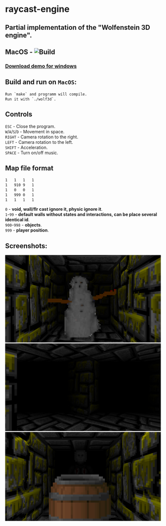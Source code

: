 # raycast-engine

Partial implementation of the "Wolfenstein 3D engine".
---------
## MacOS - ![Build](https://github.com/dolovnyak/raycast-engine/actions/workflows/c-cpp.yml/badge.svg?branch=master)

### [Download demo for windows](https://github.com/GodFlight/Wolf3D/raw/master/raycast_demo.zip)

Build and run on `MacOS`:
------------
```
Run `make` and programm will compile.  
Run it with `./wolf3d`.  
```

Controls
---------
`ESC` - Close the program.  
`W`/`A`/`S`/`D` - Movement in space.    
`RIGHT` - Camera rotation to the right.  
`LEFT` - Camera rotation to the left.  
`SHIFT` - Acceleration.   
`SPACE` - Turn on/off music.  

Map file format
-----------
```
1   1   1   1  
1   910 9   1  
1   0   0   1  
1   999 0   1  
1   1   1   1  
```

`0`         - **void, wall/flr cast ignore it, physic ignore it**.  
`1`-`99`    - **default walls without states and interactions, can be place several identical id**.  
`900`-`998` - **objects**.  
`999`       - **player position**.

Screenshots:
-----------
![Image alt](https://github.com/GodFlight/Wolf3D/raw/master/image/1.png)
![Image alt](https://github.com/GodFlight/Wolf3D/raw/master/image/2.png)
![Image alt](https://github.com/GodFlight/Wolf3D/raw/master/image/3.png)

